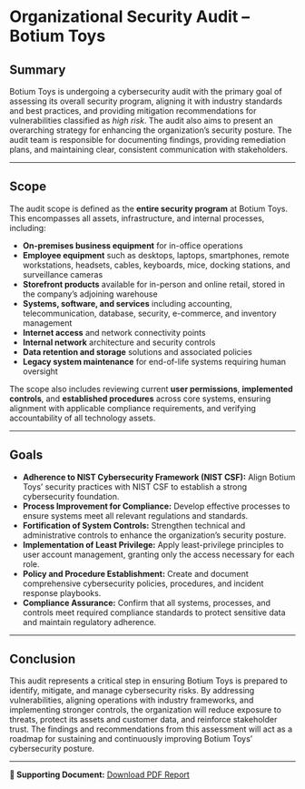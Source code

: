 # Organizational Security Audit – Botium Toys

## Summary
Botium Toys is undergoing a cybersecurity audit with the primary goal of assessing its overall security program, aligning it with industry standards and best practices, and providing mitigation recommendations for vulnerabilities classified as *high risk*. The audit also aims to present an overarching strategy for enhancing the organization’s security posture. The audit team is responsible for documenting findings, providing remediation plans, and maintaining clear, consistent communication with stakeholders.

---

## Scope
The audit scope is defined as the **entire security program** at Botium Toys. This encompasses all assets, infrastructure, and internal processes, including:

- **On-premises business equipment** for in-office operations  
- **Employee equipment** such as desktops, laptops, smartphones, remote workstations, headsets, cables, keyboards, mice, docking stations, and surveillance cameras  
- **Storefront products** available for in-person and online retail, stored in the company’s adjoining warehouse  
- **Systems, software, and services** including accounting, telecommunication, database, security, e-commerce, and inventory management  
- **Internet access** and network connectivity points  
- **Internal network** architecture and security controls  
- **Data retention and storage** solutions and associated policies  
- **Legacy system maintenance** for end-of-life systems requiring human oversight  

The scope also includes reviewing current **user permissions**, **implemented controls**, and **established procedures** across core systems, ensuring alignment with applicable compliance requirements, and verifying accountability of all technology assets.

---

## Goals
- **Adherence to NIST Cybersecurity Framework (NIST CSF):** Align Botium Toys’ security practices with NIST CSF to establish a strong cybersecurity foundation.  
- **Process Improvement for Compliance:** Develop effective processes to ensure systems meet all relevant regulations and standards.  
- **Fortification of System Controls:** Strengthen technical and administrative controls to enhance the organization’s security posture.  
- **Implementation of Least Privilege:** Apply least-privilege principles to user account management, granting only the access necessary for each role.  
- **Policy and Procedure Establishment:** Create and document comprehensive cybersecurity policies, procedures, and incident response playbooks.  
- **Compliance Assurance:** Confirm that all systems, processes, and controls meet required compliance standards to protect sensitive data and maintain regulatory adherence.

---

## Conclusion
This audit represents a critical step in ensuring Botium Toys is prepared to identify, mitigate, and manage cybersecurity risks. By addressing vulnerabilities, aligning operations with industry frameworks, and implementing stronger controls, the organization will reduce exposure to threats, protect its assets and customer data, and reinforce stakeholder trust. The findings and recommendations from this assessment will act as a roadmap for sustaining and continuously improving Botium Toys’ cybersecurity posture.

---

**📄 Supporting Document:** [Download PDF Report](./BotiumToys_Audit.pdf)
